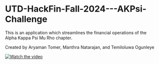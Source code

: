 # UTD-HackFin-Fall-2024---AKPsi-Challenge
This is an application which streamlines the financial operations of the Alpha Kappa Psi Mu Rho chapter. 

Created by Aryaman Tomer, Manthra Natarajan, and Temiloluwa Ogunleye


[![Watch the video](https://img.youtube.com/vi/QdRw5b91L4E/0.jpg)](https://www.youtube.com/watch?v=QdRw5b91L4E)

